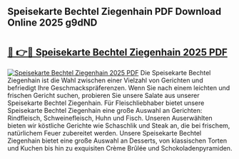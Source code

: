 ## Speisekarte Bechtel Ziegenhain PDF Download Online 2025 g9dND

# <h2><a href="http://gcc675.nevu.top/?p=Speisekarte+Bechtel+Ziegenhain">🔗 👉🔴 Speisekarte Bechtel Ziegenhain 2025 PDF</a></h2>

[![Speisekarte Bechtel Ziegenhain 2025 PDF](https://i.imgur.com/dBaPXMq.png)](http://gcc675.nevu.top/?p=Speisekarte+Bechtel+Ziegenhain)
Die Speisekarte Bechtel Ziegenhain ist die Wahl zwischen einer Vielzahl von Gerichten und befriedigt Ihre Geschmackspräferenzen. Wenn Sie nach einem leichten und frischen Gericht suchen, probieren Sie unsere Salate aus unserer Speisekarte Bechtel Ziegenhain. Für Fleischliebhaber bietet unsere Speisekarte Bechtel Ziegenhain eine große Auswahl an Gerichten: Rindfleisch, Schweinefleisch, Huhn und Fisch. Unseren Auserwählten bieten wir köstliche Gerichte wie Schaschlik und Steak an, die bei frischem, natürlichem Feuer zubereitet werden. Unsere Speisekarte Bechtel Ziegenhain bietet eine große Auswahl an Desserts, von klassischen Torten und Kuchen bis hin zu exquisiten Crème Brûlée und Schokoladenpyramiden.
